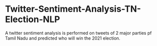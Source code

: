 # Twitter-Sentiment-Analysis-TN-Election-NLP
A twitter sentiment analysis is performed on tweets of 2 major parties pf Tamil Nadu and predicted who will win the 2021 election.
